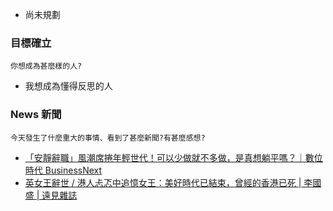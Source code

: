 - 尚未規劃

### 目標確立
```note-brown
你想成為甚麼樣的人?
```
- 我想成為懂得反思的人

### News 新聞
```note-brown
今天發生了什麼重大的事情、看到了甚麼新聞?有甚麼感想?
```
- [「安靜辭職」風潮席捲年輕世代！可以少做就不多做，是真想躺平嗎？｜數位時代 BusinessNext](https://sn-myalb.bnextmedia.com.tw/cm/gcfs?sn_redirect_uri=https://www.bnext.com.tw/article/71587/quiet-quitting-hustle-culture-burnout)
- [英女王辭世 / 港人忐忑中追憶女王：美好時代已結束，曾經的香港已死 | 李國盛 | 遠見雜誌](https://www.gvm.com.tw/article/94047)

